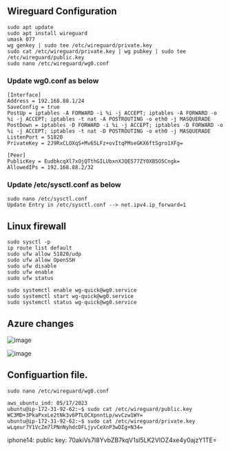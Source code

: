 ## Wireguard Configuration
```
sudo apt update 
sudo apt install wireguard 
umask 077 
wg genkey | sudo tee /etc/wireguard/private.key 
sudo cat /etc/wireguard/private.key | wg pubkey | sudo tee /etc/wireguard/public.key 
sudo nano /etc/wireguard/wg0.conf 
```

### Update wg0.conf as below 
```
[Interface]
Address = 192.168.88.1/24
SaveConfig = true
PostUp = iptables -A FORWARD -i %i -j ACCEPT; iptables -A FORWARD -o %i -j ACCEPT; iptables -t nat -A POSTROUTING -o eth0 -j MASQUERADE
PostDown = iptables -D FORWARD -i %i -j ACCEPT; iptables -D FORWARD -o %i -j ACCEPT; iptables -t nat -D POSTROUTING -o eth0 -j MASQUERADE
ListenPort = 51820
PrivateKey = 2J9RxCLOXqS+Mv65LFz+ovItqPMseGKX6ftSgro1XFg=

[Peer]
PublicKey = EudbkcqXl7xOjQTthGILUbxnXJQE577ZY0XB5O5Cngk=
AllowedIPs = 192.168.88.2/32
```
### Update /etc/sysctl.conf as below 
```
sudo nano /etc/sysctl.conf
Update Entry in /etc/sysctl.conf --> net.ipv4.ip_forward=1
```
## Linux firewall
```
sudo sysctl -p
ip route list default
sudo ufw allow 51820/udp
sudo ufw allow OpenSSH
sudo ufw disable
sudo ufw enable
sudo ufw status

sudo systemctl enable wg-quick@wg0.service
sudo systemctl start wg-quick@wg0.service
sudo systemctl status wg-quick@wg0.service
```

## Azure changes

![image](https://user-images.githubusercontent.com/5779604/147896313-44b14a3f-ec5d-47d2-8e3d-8e0ce6d47106.png)

![image](https://user-images.githubusercontent.com/5779604/147896327-0356def7-9135-408a-bc7a-d9e6afd0f00e.png)



## Configuartion file. 
```
sudo nano /etc/wireguard/wg0.conf
```

```
aws_ubuntu_ind: 05/17/2023
ubuntu@ip-172-31-92-62:~$ sudo cat /etc/wireguard/public.key
WC3MD+3PkaPxxLe2tNk3v6PTLOCXpnntLp/wvCzw1WY=
ubuntu@ip-172-31-92-62:~$ sudo cat /etc/wireguard/private.key
wLqeur7Y1VcZm7lPNnNyhdcDFLjyvCeXnP3wDIg+N34=
```

iphone14: public key: 70akiVs7I8YvbZB7kqV1sl5LK2VlOZ4xe4y0ajzY1TE=
